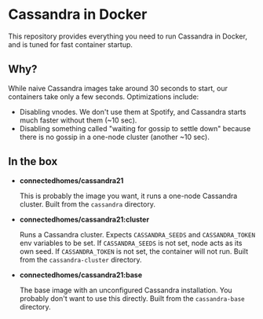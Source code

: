 Cassandra in Docker
===

This repository provides everything you need to run Cassandra in Docker, and is tuned for fast
container startup.

Why?
---
While naive Cassandra images take around 30 seconds to start, our containers take only a few seconds.
Optimizations include:

* Disabling vnodes. We don't use them at Spotify, and Cassandra starts much faster without them
  (~10 sec).
* Disabling something called "waiting for gossip to settle down" because there is no gossip in a
  one-node cluster (another ~10 sec).

In the box
---
* **connectedhomes/cassandra21**

  This is probably the image you want, it runs a one-node Cassandra cluster.
  Built from the `cassandra` directory.

* **connectedhomes/cassandra21:cluster**

  Runs a Cassandra cluster. Expects `CASSANDRA_SEEDS` and `CASSANDRA_TOKEN` env variables to be set.
  If `CASSANDRA_SEEDS` is not set, node acts as its own seed. If `CASSANDRA_TOKEN` is not set, the
  container will not run. Built from the `cassandra-cluster` directory.

* **connectedhomes/cassandra21:base**

  The base image with an unconfigured Cassandra installation. You probably don't want to use this
  directly. Built from the `cassandra-base` directory.
